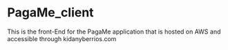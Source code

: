 # PagaMe_client
This is the front-End for the PagaMe application that is hosted on AWS and accessible through kidanyberrios.com
